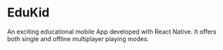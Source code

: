 # EduKid

An exciting educational mobile App developed with React Native. It offers both single and offline multiplayer playing modes.
